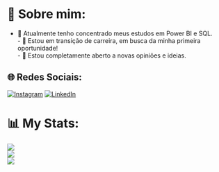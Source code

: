 # 💫 Sobre mim:
- 🌱 Atualmente tenho concentrado meus estudos em Power BI e SQL.<br>- 👯 Estou em transição de carreira, em busca da minha primeira oportunidade!<br>- 🤔 Estou completamente aberto a novas opiniões e ideias.


## 🌐 Redes Sociais:
[![Instagram](https://img.shields.io/badge/Instagram-%23E4405F.svg?logo=Instagram&logoColor=white)](https://instagram.com/kalleu_cr) [![LinkedIn](https://img.shields.io/badge/LinkedIn-%230077B5.svg?logo=linkedin&logoColor=white)](https://www.linkedin.com/in/kalleu-ribeiro/) 
# 📊 My Stats:
![](https://github-readme-stats.vercel.app/api?username=Kalloyer&theme=react&hide_border=false&include_all_commits=true&count_private=true)<br/>
![](https://github-readme-streak-stats.herokuapp.com/?user=Kalloyer&theme=react&hide_border=false)<br/>
![](https://github-readme-stats.vercel.app/api/top-langs/?username=Kalloyer&theme=react&hide_border=false&include_all_commits=true&count_private=true&layout=compact)

<!-- Proudly created with GPRM ( https://gprm.itsvg.in ) -->
